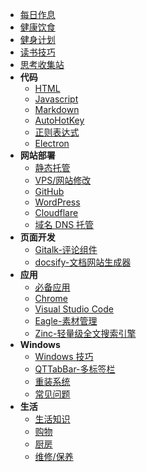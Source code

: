 - [每日作息](DailyRoutine.md)
- [健康饮食](family/Diet.md)
- [健身计划](Fitness.md)
- [读书技巧](Read.md)
- [思考收集站](startup.md)
- **代码**
  - [HTML](code/HTML.md)
  - [Javascript](code/Javascript.md)
  - [Markdown](code/Markdown.md)
  - [AutoHotKey](code/AutoHotKey.md)
  - [正则表达式](code/Regex.md)
  - [Electron](code/Electron.md)
- **网站部署**
  - [静态托管](deploy/Static.md)
  - [VPS/网站修改](deploy/VPS.md)
  - [GitHub](deploy/GitHub.md)
  - [WordPress](deploy/WordPress.md)
  - [Cloudflare](deploy/Cloudflare.md)
  - [域名 DNS 托管](deploy/DNS.md)
- **页面开发**
  - [Gitalk-评论组件](web/Gitalk.md)
  - [docsify-文档网站生成器](web/docsify.md)
- **应用**
  - [必备应用](apps/)
  - [Chrome](apps/Chrome.md)
  - [Visual Studio Code](apps/VSCode.md)
  - [Eagle-素材管理](apps/Eagle.md)
  - [Zinc-轻量级全文搜索引擎](apps/ZincSearch.md)
- **Windows**
  - [Windows 技巧](windows/)
  - [QTTabBar-多标签栏](windows/QTTabBar.md)
  - [重装系统](windows/NewSystem.md)
  - [常见问题](windows/faq.md)
- **生活**
  - [生活知识](family/)
  - [购物](family/Shopping.md)
  - [厨房](family/kitchen.md)
  - [维修/保养](family/Maintenance.md)
